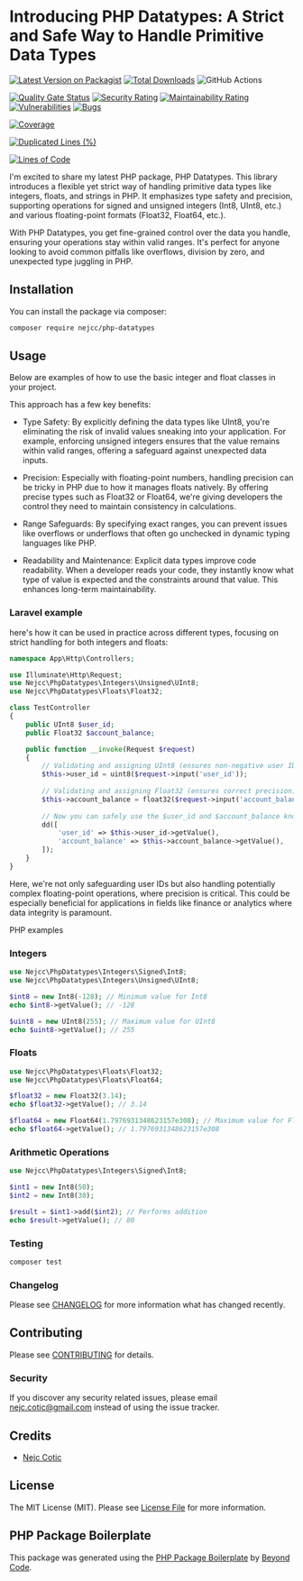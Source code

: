 # Introducing PHP Datatypes: A Strict and Safe Way to Handle Primitive Data Types

[![Latest Version on Packagist](https://img.shields.io/packagist/v/nejcc/php-datatypes.svg?style=flat-square)](https://packagist.org/packages/nejcc/php-datatypes)
[![Total Downloads](https://img.shields.io/packagist/dt/nejcc/php-datatypes.svg?style=flat-square)](https://packagist.org/packages/nejcc/php-datatypes)
![GitHub Actions](https://github.com/nejcc/php-datatypes/actions/workflows/main.yml/badge.svg)


[![Quality Gate Status](https://sonarcloud.io/api/project_badges/measure?project=Nejcc_php-datatypes&metric=alert_status)](https://sonarcloud.io/summary/new_code?id=Nejcc_php-datatypes)
[![Security Rating](https://sonarcloud.io/api/project_badges/measure?project=Nejcc_php-datatypes&metric=security_rating)](https://sonarcloud.io/summary/new_code?id=Nejcc_php-datatypes)
[![Maintainability Rating](https://sonarcloud.io/api/project_badges/measure?project=Nejcc_php-datatypes&metric=sqale_rating)](https://sonarcloud.io/summary/new_code?id=Nejcc_php-datatypes)
[![Vulnerabilities](https://sonarcloud.io/api/project_badges/measure?project=Nejcc_php-datatypes&metric=vulnerabilities)](https://sonarcloud.io/summary/new_code?id=Nejcc_php-datatypes)
[![Bugs](https://sonarcloud.io/api/project_badges/measure?project=Nejcc_php-datatypes&metric=bugs)](https://sonarcloud.io/summary/new_code?id=Nejcc_php-datatypes)

[![Coverage](https://sonarcloud.io/api/project_badges/measure?project=Nejcc_php-datatypes&metric=coverage)](https://sonarcloud.io/summary/new_code?id=Nejcc_php-datatypes)

[![Duplicated Lines (%)](https://sonarcloud.io/api/project_badges/measure?project=Nejcc_php-datatypes&metric=duplicated_lines_density)](https://sonarcloud.io/summary/new_code?id=Nejcc_php-datatypes)


[![Lines of Code](https://sonarcloud.io/api/project_badges/measure?project=Nejcc_php-datatypes&metric=ncloc)](https://sonarcloud.io/summary/new_code?id=Nejcc_php-datatypes)

I'm excited to share my latest PHP package, PHP Datatypes. This library introduces a flexible yet strict way of handling primitive data types like integers, floats, and strings in PHP. It emphasizes type safety and precision, supporting operations for signed and unsigned integers (Int8, UInt8, etc.) and various floating-point formats (Float32, Float64, etc.).

With PHP Datatypes, you get fine-grained control over the data you handle, ensuring your operations stay within valid ranges. It's perfect for anyone looking to avoid common pitfalls like overflows, division by zero, and unexpected type juggling in PHP.

## Installation

You can install the package via composer:

```bash
composer require nejcc/php-datatypes
```

## Usage

Below are examples of how to use the basic integer and float classes in your project.


This approach has a few key benefits:

- Type Safety: By explicitly defining the data types like UInt8, you're eliminating the risk of invalid values sneaking into your application. For example, enforcing unsigned integers ensures that the value remains within valid ranges, offering a safeguard against unexpected data inputs.


- Precision: Especially with floating-point numbers, handling precision can be tricky in PHP due to how it manages floats natively. By offering precise types such as Float32 or Float64, we're giving developers the control they need to maintain consistency in calculations.


- Range Safeguards: By specifying exact ranges, you can prevent issues like overflows or underflows that often go unchecked in dynamic typing languages like PHP.


- Readability and Maintenance: Explicit data types improve code readability. When a developer reads your code, they instantly know what type of value is expected and the constraints around that value. This enhances long-term maintainability.

### Laravel example

here's how it can be used in practice across different types, focusing on strict handling for both integers and floats:
```php
namespace App\Http\Controllers;

use Illuminate\Http\Request;
use Nejcc\PhpDatatypes\Integers\Unsigned\UInt8;
use Nejcc\PhpDatatypes\Floats\Float32;

class TestController
{
    public UInt8 $user_id;
    public Float32 $account_balance;

    public function __invoke(Request $request)
    {
        // Validating and assigning UInt8 (ensures non-negative user ID)
        $this->user_id = uint8($request->input('user_id'));
        
        // Validating and assigning Float32 (ensures correct precision)
        $this->account_balance = float32($request->input('account_balance'));
        
        // Now you can safely use the $user_id and $account_balance knowing they are in the right range
        dd([
            'user_id' => $this->user_id->getValue(),
            'account_balance' => $this->account_balance->getValue(),
        ]);
    }
}

```
Here, we're not only safeguarding user IDs but also handling potentially complex floating-point operations, where precision is critical. This could be especially beneficial for applications in fields like finance or analytics where data integrity is paramount.


PHP examples

### Integers
```php
use Nejcc\PhpDatatypes\Integers\Signed\Int8;
use Nejcc\PhpDatatypes\Integers\Unsigned\UInt8;

$int8 = new Int8(-128); // Minimum value for Int8
echo $int8->getValue(); // -128

$uint8 = new UInt8(255); // Maximum value for UInt8
echo $uint8->getValue(); // 255
```

### Floats
```php
use Nejcc\PhpDatatypes\Floats\Float32;
use Nejcc\PhpDatatypes\Floats\Float64;

$float32 = new Float32(3.14);
echo $float32->getValue(); // 3.14

$float64 = new Float64(1.7976931348623157e308); // Maximum value for Float64
echo $float64->getValue(); // 1.7976931348623157e308
```

### Arithmetic Operations
```php
use Nejcc\PhpDatatypes\Integers\Signed\Int8;

$int1 = new Int8(50);
$int2 = new Int8(30);

$result = $int1->add($int2); // Performs addition
echo $result->getValue(); // 80

```

### Testing

```bash
composer test
```

### Changelog

Please see [CHANGELOG](CHANGELOG.md) for more information what has changed recently.

## Contributing

Please see [CONTRIBUTING](CONTRIBUTING.md) for details.

### Security

If you discover any security related issues, please email nejc.cotic@gmail.com instead of using the issue tracker.

## Credits
-   [Nejc Cotic](https://github.com/nejcc)

## License

The MIT License (MIT). Please see [License File](LICENSE.md) for more information.

## PHP Package Boilerplate

This package was generated using the [PHP Package Boilerplate](https://laravelpackageboilerplate.com) by [Beyond Code](http://beyondco.de/).

